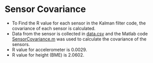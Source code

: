 # Sensor Covariance

- To Find the R value for each sensor in the Kalman filter code, the covariance of each sensor is calculated.
- Data from the sensor is collected in [data.csv](hyperlink) and the Matlab code [SensorCovariance.m](hyperlink) was used to calculate the covariance of the sensors.
- R value for accelerometer is 0.0029.
- R value for height (BME) is 2.0602.
